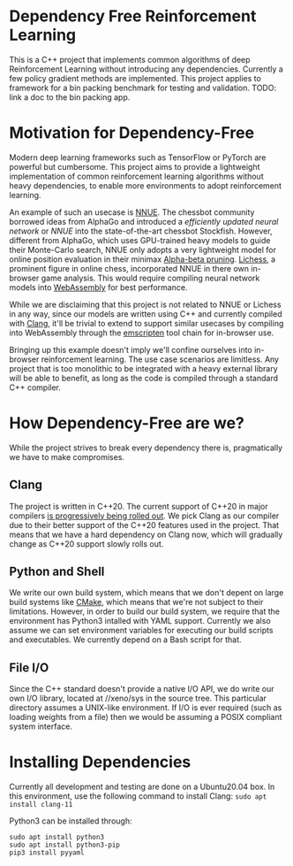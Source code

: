 # Dependency Free Reinforcement Learning
This is a C++ project that implements common algorithms of deep Reinforcement
Learning without introducing any dependencies. Currently a few policy gradient
methods are implemented. This project applies to framework for a bin packing
benchmark for testing and validation. TODO: link a doc to the bin packing app.

# Motivation for Dependency-Free
Modern deep learning frameworks such as TensorFlow or PyTorch are powerful but
cumbersome. This project aims to provide a lightweight implementation of common
reinforcement learning algorithms without heavy dependencies, to enable more
environments to adopt reinforcement learning.

An example of such an usecase is
[NNUE](https://www.chessprogramming.org/Stockfish_NNUE). The chessbot community
borrowed ideas from AlphaGo and introduced a _efficiently updated neural
network_ or _NNUE_ into the state-of-the-art chessbot Stockfish. However,
different from AlphaGo, which uses GPU-trained heavy models to guide their
Monte-Carlo search, NNUE only adopts a very lightweight model for online
position evaluation in their minimax [Alpha-beta
pruning](https://en.wikipedia.org/wiki/Alpha%E2%80%93beta_pruning).
[Lichess](https://lichess.org/), a prominent figure in online chess,
incorporated NNUE in there own in-browser game analysis. This would require
compiling neural network models into [WebAssembly](https://webassembly.org/) for
best performance.

While we are disclaiming that this project is not related to NNUE or Lichess in
any way, since our models are written using C++ and currently compiled with
[Clang](https://clang.llvm.org/), it'll be trivial to extend to support similar
usecases by compiling into WebAssembly through the
[emscripten](https://emscripten.org/) tool chain for in-browser use.

Bringing up this example doesn't imply we'll confine ourselves into in-browser
reinforcement learning. The use case scenarios are limitless. Any project that
is too monolithic to be integrated with a heavy external library will be able to
benefit, as long as the code is compiled through a standard C++ compiler.

# How Dependency-Free are we?
While the project strives to break every dependency there is, pragmatically we
have to make compromises.

## Clang
The project is written in C++20. The current support of C++20 in major compilers
[is progressively being rolled
out](https://en.cppreference.com/w/cpp/compiler_support). We pick Clang as our
compiler due to their better support of the C++20 features used in the project.
That means that we have a hard dependency on Clang now, which will gradually
change as C++20 support slowly rolls out.

## Python and Shell
We write our own build system, which means that we don't depent on large
build systems like [CMake](https://cmake.org/), which means that we're not
subject to their limitations. However, in order to build our build system, we
require that the environment has Python3 intalled with YAML support. Currently
we also assume we can set environment variables for executing our build scripts
and executables. We currently depend on a Bash script for that.

## File I/O
Since the C++ standard doesn't provide a native I/O API, we do write our own I/O
library, located at //xeno/sys in the source tree. This particular directory
assumes a UNIX-like environment. If I/O is ever required (such as loading
weights from a file) then we would be assuming a POSIX compliant system
interface.

# Installing Dependencies
Currently all development and testing are done on a Ubuntu20.04 box. In this
environment, use the following command to install Clang:
```sudo apt install clang-11```

Python3 can be installed through:
```
sudo apt install python3
sudo apt install python3-pip
pip3 install pyyaml
```


